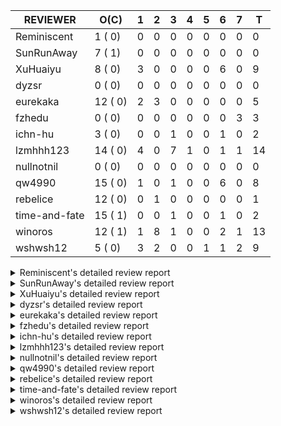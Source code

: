 |   REVIEWER    |  O(C)   | 1 | 2 | 3 | 4 | 5 | 6 | 7 | T  |
|---------------|---------|---|---|---|---|---|---|---|----|
| Reminiscent   |  1 ( 0) | 0 | 0 | 0 | 0 | 0 | 0 | 0 |  0 |
| SunRunAway    |  7 ( 1) | 0 | 0 | 0 | 0 | 0 | 0 | 0 |  0 |
| XuHuaiyu      |  8 ( 0) | 3 | 0 | 0 | 0 | 0 | 6 | 0 |  9 |
| dyzsr         |  0 ( 0) | 0 | 0 | 0 | 0 | 0 | 0 | 0 |  0 |
| eurekaka      | 12 ( 0) | 2 | 3 | 0 | 0 | 0 | 0 | 0 |  5 |
| fzhedu        |  0 ( 0) | 0 | 0 | 0 | 0 | 0 | 0 | 3 |  3 |
| ichn-hu       |  3 ( 0) | 0 | 0 | 1 | 0 | 0 | 1 | 0 |  2 |
| lzmhhh123     | 14 ( 0) | 4 | 0 | 7 | 1 | 0 | 1 | 1 | 14 |
| nullnotnil    |  0 ( 0) | 0 | 0 | 0 | 0 | 0 | 0 | 0 |  0 |
| qw4990        | 15 ( 0) | 1 | 0 | 1 | 0 | 0 | 6 | 0 |  8 |
| rebelice      | 12 ( 0) | 0 | 1 | 0 | 0 | 0 | 0 | 0 |  1 |
| time-and-fate | 15 ( 1) | 0 | 0 | 1 | 0 | 0 | 1 | 0 |  2 |
| winoros       | 12 ( 1) | 1 | 8 | 1 | 0 | 0 | 2 | 1 | 13 |
| wshwsh12      |  5 ( 0) | 3 | 2 | 0 | 0 | 1 | 1 | 2 |  9 |


<details> 
  <summary>Reminiscent's detailed review report</summary> 

## To Be Reviewed

|    REPO    |                                          PR                                          | C | LASTED |
|------------|--------------------------------------------------------------------------------------|---|--------|
| tidb/25583 | [bindinfo: fix SPM doesn't work for CTE](https://github.com/pingcap/tidb/pull/25583) |   | 10d15h |


## Reviewed in Last 7 Days

| REPO | PR | C | D | R |
|------|----|---|---|---|


</details> 


<details> 
  <summary>SunRunAway's detailed review report</summary> 

## To Be Reviewed

|    REPO    |                                                              PR                                                              | C | LASTED  |
|------------|------------------------------------------------------------------------------------------------------------------------------|---|---------|
| tidb/19178 | [executor: Refactor probe channel](https://github.com/pingcap/tidb/pull/19178)                                               |   | 321d16h |
| tidb/19807 | [executor: parallel evaluation for hash aggregate distinct](https://github.com/pingcap/tidb/pull/19807)                      |   | 299d11h |
| tidb/19900 | [executor: enable inline projection for sort&topN](https://github.com/pingcap/tidb/pull/19900)                               | Y | 294d18h |
| tidb/21834 | [planner: enhanced index range calculation plan](https://github.com/pingcap/tidb/pull/21834)                                 |   | 196d18h |
| tidb/21878 | [planner: do not push down lock to pointGet/bacthPointGet when selection exists](https://github.com/pingcap/tidb/pull/21878) |   | 194d18h |
| tidb/21956 | [planner/preprocessor: disallow into-outfile clause in some place](https://github.com/pingcap/tidb/pull/21956)               |   | 189d23h |
| tidb/25385 | [executor: global kill 32bits (local connID part)](https://github.com/pingcap/tidb/pull/25385)                               |   | 17d10h  |


## Reviewed in Last 7 Days

| REPO | PR | C | D | R |
|------|----|---|---|---|


</details> 


<details> 
  <summary>XuHuaiyu's detailed review report</summary> 

## To Be Reviewed

|     REPO     |                                                                 PR                                                                  | C | LASTED  |
|--------------|-------------------------------------------------------------------------------------------------------------------------------------|---|---------|
| docs-cn/5561 | [Add sql optimization-related docs to toc](https://github.com/pingcap/docs-cn/pull/5561)                                            |   | 128d15h |
| tidb/21401   | [expression: incompatibility with MySQL for ADDTIME()](https://github.com/pingcap/tidb/pull/21401)                                  |   | 212d11h |
| docs-cn/6409 | [Change tidb_memory_usage_alarm_ratio scope to instance ](https://github.com/pingcap/docs-cn/pull/6409)                             |   | 26d16h  |
| tidb/25340   | [privilege: add restricted read only](https://github.com/pingcap/tidb/pull/25340)                                                   |   | 20d15h  |
| tidb/25504   | [statistics, executor: fix new collation for analyze version 2 (#25311)](https://github.com/pingcap/tidb/pull/25504)                |   | 14d8h   |
| tidb/25714   | [executor: support spill intermediate data for unparalleled hash agg](https://github.com/pingcap/tidb/pull/25714)                   |   | 7d16h   |
| tidb/25792   | [docs/design: Support Spilling Unparalleled HashAgg](https://github.com/pingcap/tidb/pull/25792)                                    |   | 2d20h   |
| tidb/25845   | [planner,executor: fix 'select ...(join on partition table) for update' panic (#21148)](https://github.com/pingcap/tidb/pull/25845) |   | 19h     |


## Reviewed in Last 7 Days

|    REPO    |                                                           PR                                                           | C | D |    R    |
|------------|------------------------------------------------------------------------------------------------------------------------|---|---|---------|
| tidb/20140 | [expressions: Support `bin-to-uuid` and `uuid-to-bin`](https://github.com/pingcap/tidb/pull/20140)                     |   | 1 | 280d23h |
| tidb/22541 | [expression: Support builtin function SOUNDEX](https://github.com/pingcap/tidb/pull/22541)                             |   | 1 | 154d10h |
| tipb/207   | [Support builtin function SOUNDEX](https://github.com/pingcap/tipb/pull/207)                                           |   | 1 | 154d10h |
| tidb/25612 | [expression: fix incompatible timestamp conversion between mysql and tidb](https://github.com/pingcap/tidb/pull/25612) |   | 6 | 3d23h   |
| tidb/25665 | [expression: fix IN expr critical bug (#25653)](https://github.com/pingcap/tidb/pull/25665)                            |   | 6 | 2d23h   |
| tidb/25666 | [expression: fix IN expr critical bug (#25653)](https://github.com/pingcap/tidb/pull/25666)                            |   | 6 | 2d21h   |
| tidb/25694 | [planner: fix incorrect result of set type for merge join (#25672)](https://github.com/pingcap/tidb/pull/25694)        |   | 6 | 2d2h    |
| tidb/25695 | [planner: fix incorrect result of set type for merge join (#25672)](https://github.com/pingcap/tidb/pull/25695)        |   | 6 | 2d2h    |
| tidb/25476 | [executor: fix character_octet_length from information_schema.columns](https://github.com/pingcap/tidb/pull/25476)     |   | 6 | 8d22h   |


</details> 


<details> 
  <summary>dyzsr's detailed review report</summary> 

## To Be Reviewed

| REPO | PR | C | LASTED |
|------|----|---|--------|


## Reviewed in Last 7 Days

| REPO | PR | C | D | R |
|------|----|---|---|---|


</details> 


<details> 
  <summary>eurekaka's detailed review report</summary> 

## To Be Reviewed

|    REPO    |                                                                               PR                                                                               | C | LASTED  |
|------------|----------------------------------------------------------------------------------------------------------------------------------------------------------------|---|---------|
| tidb/23316 | [planner: Fix rebuild range for prepared plan](https://github.com/pingcap/tidb/pull/23316)                                                                     |   | 107d17h |
| tidb/23373 | [executor: fix get var expr when session var is hex literal (#23241)](https://github.com/pingcap/tidb/pull/23373)                                              |   | 105d19h |
| tidb/23760 | [collation: fix tidb panic when compare string with collation](https://github.com/pingcap/tidb/pull/23760)                                                     |   | 91d13h  |
| tidb/24061 | [statistics: fix some potential panic in statistics (#23988)](https://github.com/pingcap/tidb/pull/24061)                                                      |   | 76d13h  |
| tidb/24556 | [planner: add MergeAdjacentWindow rule for cascades](https://github.com/pingcap/tidb/pull/24556)                                                               |   | 50d10h  |
| tidb/24649 | [server: close the temporary session in HTTP API to avoid memory leak (#24339)](https://github.com/pingcap/tidb/pull/24649)                                    |   | 48d0h   |
| tidb/24650 | [server: close the temporary session in HTTP API to avoid memory leak (#24339)](https://github.com/pingcap/tidb/pull/24650)                                    |   | 48d0h   |
| tidb/24921 | [planner: update IsCompleteModeAgg and transform function of RuleInjectProjectionBelowAgg to fix distinct agg bug](https://github.com/pingcap/tidb/pull/24921) |   | 34d19h  |
| tidb/25501 | [planner,executor: fix 'select ...(join on partition table) for update' panic (#21148)](https://github.com/pingcap/tidb/pull/25501)                            |   | 14d11h  |
| tidb/25583 | [bindinfo: fix SPM doesn't work for CTE](https://github.com/pingcap/tidb/pull/25583)                                                                           |   | 10d15h  |
| tidb/25737 | [planner: Log warnings when agg function can not be pushdown in explain statement (#25553)](https://github.com/pingcap/tidb/pull/25737)                        |   | 6d18h   |
| tidb/25845 | [planner,executor: fix 'select ...(join on partition table) for update' panic (#21148)](https://github.com/pingcap/tidb/pull/25845)                            |   | 19h     |


## Reviewed in Last 7 Days

|    REPO    |                                                                      PR                                                                       | C | D |   R    |
|------------|-----------------------------------------------------------------------------------------------------------------------------------------------|---|---|--------|
| tidb/25471 | [planner: fix wrong aggregate pruning for some cases (#25289)](https://github.com/pingcap/tidb/pull/25471)                                    |   | 1 | 13d21h |
| tidb/24079 | [planner: change descScanFactor to scanFactor when ExpectedCount is small. (#23972)](https://github.com/pingcap/tidb/pull/24079)              |   | 1 | 74d20h |
| tidb/25818 | [planner: handle other-conditions from subqueries correctly when constructing IndexJoin (#25817)](https://github.com/pingcap/tidb/pull/25818) |   | 2 | 0h     |
| tidb/25819 | [planner: handle other-conditions from subqueries correctly when constructing IndexJoin (#25817)](https://github.com/pingcap/tidb/pull/25819) |   | 2 | 0h     |
| tidb/25817 | [planner: handle other-conditions from subqueries correctly when constructing IndexJoin](https://github.com/pingcap/tidb/pull/25817)          |   | 2 | 0h     |


</details> 


<details> 
  <summary>fzhedu's detailed review report</summary> 

## To Be Reviewed

| REPO | PR | C | LASTED |
|------|----|---|--------|


## Reviewed in Last 7 Days

|    REPO    |                                                                   PR                                                                    | C | D |  R   |
|------------|-----------------------------------------------------------------------------------------------------------------------------------------|---|---|------|
| tidb/25737 | [planner: Log warnings when agg function can not be pushdown in explain statement (#25553)](https://github.com/pingcap/tidb/pull/25737) |   | 7 | 0h   |
| tidb/25736 | [planner: Log warnings when agg function can not be pushdown in explain statement (#25553)](https://github.com/pingcap/tidb/pull/25736) |   | 7 | 0h   |
| tidb/25553 | [planner: Log warnings when agg function can not be pushdown in explain statement](https://github.com/pingcap/tidb/pull/25553)          |   | 7 | 6d2h |


</details> 


<details> 
  <summary>ichn-hu's detailed review report</summary> 

## To Be Reviewed

|    REPO    |                                                                 PR                                                                 | C | LASTED  |
|------------|------------------------------------------------------------------------------------------------------------------------------------|---|---------|
| tidb/20903 | [planner: fix confused and unnecessary double-projection in plans.](https://github.com/pingcap/tidb/pull/20903)                    |   | 236d17h |
| tidb/22631 | [executor: refine window processor](https://github.com/pingcap/tidb/pull/22631)                                                    |   | 150d23h |
| tidb/25611 | [expression:  error information is inconsistent with MySQL about date or time literal](https://github.com/pingcap/tidb/pull/25611) |   | 9d15h   |


## Reviewed in Last 7 Days

|    REPO    |                                                PR                                                 | C | D |   R   |
|------------|---------------------------------------------------------------------------------------------------|---|---|-------|
| tidb/25523 | [expression: support datetime type for user variable](https://github.com/pingcap/tidb/pull/25523) |   | 3 | 11d1h |
| tidb/25576 | [*: Fix the wrong usage of go.mod replace](https://github.com/pingcap/tidb/pull/25576)            |   | 6 | 5d17h |


</details> 


<details> 
  <summary>lzmhhh123's detailed review report</summary> 

## To Be Reviewed

|    REPO    |                                                                   PR                                                                    | C | LASTED  |
|------------|-----------------------------------------------------------------------------------------------------------------------------------------|---|---------|
| tidb/22631 | [executor: refine window processor](https://github.com/pingcap/tidb/pull/22631)                                                         |   | 150d23h |
| tidb/23703 | [expression: fix approx_percent panic on bit column (#23687)](https://github.com/pingcap/tidb/pull/23703)                               |   | 92d14h  |
| tidb/24186 | [executor: make column default value being aware of NO_ZERO_IN_DATE (#24174)](https://github.com/pingcap/tidb/pull/24186)               |   | 70d19h  |
| tidb/24539 | [statistics: dump FMSketch to KV only for partition table with dynamic prune mode (#24453)](https://github.com/pingcap/tidb/pull/24539) |   | 50d21h  |
| tidb/24806 | [config: ignore tiflash when show config (#24770)](https://github.com/pingcap/tidb/pull/24806)                                          |   | 41d11h  |
| tidb/24919 | [store/helper, infoschema: fix the bug that cannot find down-peer (#24881)](https://github.com/pingcap/tidb/pull/24919)                 |   | 34d20h  |
| tidb/24938 | [executor: Error message is inconsistent with MySQL when execute insert into operationn](https://github.com/pingcap/tidb/pull/24938)    |   | 34d14h  |
| tidb/25562 | [expression: push down abs() to TiFlash (#24841)](https://github.com/pingcap/tidb/pull/25562)                                           |   | 12d18h  |
| tidb/25563 | [expression: push down left/right/char_length (#24840)](https://github.com/pingcap/tidb/pull/25563)                                     |   | 12d18h  |
| tidb/25587 | [executor, infoschema: Add cluster_statements_summary_evicted table to TiDB (#25418)](https://github.com/pingcap/tidb/pull/25587)       |   | 10d0h   |
| tidb/25786 | [planner, executor: add stale read compatibility for temporary table (#25206)](https://github.com/pingcap/tidb/pull/25786)              |   | 2d23h   |
| tidb/25800 | [executor: fix prepared stale read statement not work (#25746)](https://github.com/pingcap/tidb/pull/25800)                             |   | 2d16h   |
| tidb/25822 | [executor: avoid unnecessary string EqualFold() comparisons](https://github.com/pingcap/tidb/pull/25822)                                |   | 1d16h   |
| tidb/25845 | [planner,executor: fix 'select ...(join on partition table) for update' panic (#21148)](https://github.com/pingcap/tidb/pull/25845)     |   | 19h     |


## Reviewed in Last 7 Days

|    REPO    |                                                                  PR                                                                  | C | D |    R    |
|------------|--------------------------------------------------------------------------------------------------------------------------------------|---|---|---------|
| tidb/25766 | [expression: Fix greatest and least function lost decimal precision compared with MySQL](https://github.com/pingcap/tidb/pull/25766) |   | 1 | 4d20h   |
| tidb/24913 | [planner: fix incorrect usage of UNION and INTO](https://github.com/pingcap/tidb/pull/24913)                                         |   | 1 | 34d2h   |
| tidb/21018 | [planner: don't push down null sensitive join conditions (#19620)](https://github.com/pingcap/tidb/pull/21018)                       |   | 1 | 229d19h |
| tidb/20444 | [expression: add json_merge_patch](https://github.com/pingcap/tidb/pull/20444)                                                       |   | 1 | 258d23h |
| tidb/25596 | [expression: Support mathematical functions pushdown to tiflash](https://github.com/pingcap/tidb/pull/25596)                         |   | 3 | 7d2h    |
| tidb/25665 | [expression: fix IN expr critical bug (#25653)](https://github.com/pingcap/tidb/pull/25665)                                          |   | 3 | 5d18h   |
| tidb/25740 | [planner: enforce projection push down (#25450)](https://github.com/pingcap/tidb/pull/25740)                                         |   | 3 | 3d19h   |
| tidb/25741 | [planner: enforce projection push down (#25450)](https://github.com/pingcap/tidb/pull/25741)                                         |   | 3 | 3d19h   |
| tidb/25767 | [expression: Improve the compatibility of `str_to_date` (#25386)](https://github.com/pingcap/tidb/pull/25767)                        |   | 3 | 2d15h   |
| tikv/10435 | [copr: make CM Sketch built with the same encoding as what TiDB assumes (#10418)](https://github.com/tikv/tikv/pull/10435)           | Y | 3 | 4d22h   |
| tikv/10433 | [copr: make CM Sketch built with the same encoding as what TiDB assumes (#10418)](https://github.com/tikv/tikv/pull/10433)           | Y | 3 | 4d22h   |
| tidb/25673 | [executor: Let the SHUTDOWN statement do a graceful shutdown](https://github.com/pingcap/tidb/pull/25673)                            |   | 4 | 5d15h   |
| tidb/25759 | [planner: fix the ORDER BY column not match the GROUP BY clause (#24708)](https://github.com/pingcap/tidb/pull/25759)                |   | 6 | 0h      |
| tikv/10337 | [copr: fix float64 overflow check in plus/minus real function](https://github.com/tikv/tikv/pull/10337)                              | Y | 7 | 14d6h   |


</details> 


<details> 
  <summary>nullnotnil's detailed review report</summary> 

## To Be Reviewed

| REPO | PR | C | LASTED |
|------|----|---|--------|


## Reviewed in Last 7 Days

| REPO | PR | C | D | R |
|------|----|---|---|---|


</details> 


<details> 
  <summary>qw4990's detailed review report</summary> 

## To Be Reviewed

|     REPO     |                                                                                       PR                                                                                        | C | LASTED  |
|--------------|---------------------------------------------------------------------------------------------------------------------------------------------------------------------------------|---|---------|
| tidb/21018   | [planner: don't push down null sensitive join conditions (#19620)](https://github.com/pingcap/tidb/pull/21018)                                                                  |   | 230d17h |
| docs-cn/5561 | [Add sql optimization-related docs to toc](https://github.com/pingcap/docs-cn/pull/5561)                                                                                        |   | 128d15h |
| docs/5498    | [partitioning: Corrected partition management](https://github.com/pingcap/docs/pull/5498)                                                                                       |   | 65d19h  |
| tidb/21318   | [planner, expression: use the range of column types to simplify expressions](https://github.com/pingcap/tidb/pull/21318)                                                        |   | 216d19h |
| tidb/23295   | [util, types: don't let SPM be affected by charset (#23161)](https://github.com/pingcap/tidb/pull/23295)                                                                        |   | 110d11h |
| tidb/23590   | [planner, table: optimize the list partition pruner for range query](https://github.com/pingcap/tidb/pull/23590)                                                                |   | 96d16h  |
| tidb/24663   | [planner: include schema name when checking duplicate table aliases](https://github.com/pingcap/tidb/pull/24663)                                                                |   | 47d17h  |
| tidb/24994   | [planner: don't extract hash keys from index join's OtherConds if inl_merge_join hint exists](https://github.com/pingcap/tidb/pull/24994)                                       |   | 30d17h  |
| tidb/25693   | [planner: fix index-out-of-range error when checking only_full_group_by and make sure limit outputs no more columns than its child](https://github.com/pingcap/tidb/pull/25693) |   | 7d22h   |
| tidb/25715   | [planner: fix row count estimation for partially pushed down selections](https://github.com/pingcap/tidb/pull/25715)                                                            |   | 7d16h   |
| tidb/25750   | [session: force tidb_multi_statement_mode=OFF when mode=WARN (#25723)](https://github.com/pingcap/tidb/pull/25750)                                                              |   | 6d13h   |
| tidb/25763   | [executor: reject setting read ts to a future time (#25732)](https://github.com/pingcap/tidb/pull/25763)                                                                        |   | 5d16h   |
| tidb/25769   | [planner: add some comment for checkOnlyFullGroupBy](https://github.com/pingcap/tidb/pull/25769)                                                                                |   | 5d12h   |
| tidb/25806   | [planner: check filter condition in func convertToPartialTableScan (#25294)](https://github.com/pingcap/tidb/pull/25806)                                                        |   | 2d15h   |
| tidb/25845   | [planner,executor: fix 'select ...(join on partition table) for update' panic (#21148)](https://github.com/pingcap/tidb/pull/25845)                                             |   | 19h     |


## Reviewed in Last 7 Days

|    REPO    |                                                              PR                                                               | C | D |   R    |
|------------|-------------------------------------------------------------------------------------------------------------------------------|---|---|--------|
| tidb/25743 | [sessionctx: add tidb_enable_list_partition global system variable](https://github.com/pingcap/tidb/pull/25743)               |   | 1 | 5d21h  |
| tidb/25662 | [planner/core: thoroughly push down count-distinct agg in the MPP mode.](https://github.com/pingcap/tidb/pull/25662)          |   | 3 | 5d21h  |
| tidb/24016 | [planner: fix index-out-of-range error when checking only_full_group_by (#23844)](https://github.com/pingcap/tidb/pull/24016) |   | 6 | 71d22h |
| tidb/25105 | [telemetry: Add SQL statistics bucket into telemetry data](https://github.com/pingcap/tidb/pull/25105)                        |   | 6 | 21d16h |
| tidb/25694 | [planner: fix incorrect result of set type for merge join (#25672)](https://github.com/pingcap/tidb/pull/25694)               |   | 6 | 1d23h  |
| tidb/25695 | [planner: fix incorrect result of set type for merge join (#25672)](https://github.com/pingcap/tidb/pull/25695)               |   | 6 | 1d23h  |
| tidb/25715 | [planner: fix row count estimation for partially pushed down selections](https://github.com/pingcap/tidb/pull/25715)          |   | 6 | 1d16h  |
| tikv/10434 | [copr: make CM Sketch built with the same encoding as what TiDB assumes (#10418)](https://github.com/tikv/tikv/pull/10434)    | Y | 6 | 2d2h   |


</details> 


<details> 
  <summary>rebelice's detailed review report</summary> 

## To Be Reviewed

|     REPO     |                                                                 PR                                                                  | C | LASTED |
|--------------|-------------------------------------------------------------------------------------------------------------------------------------|---|--------|
| docs/5185    | [sql-statements, information-schema: add `END_TIME` field for table `ANALYZE_STATUS`](https://github.com/pingcap/docs/pull/5185)    |   | 90d17h |
| docs-cn/5916 | [sql-statements, information-schema: add `END_TIME` field for table `ANALYZE_STATUS`](https://github.com/pingcap/docs-cn/pull/5916) |   | 90d17h |
| tidb/23836   | [parser, core: Implement force_index hint in parser and TiDB](https://github.com/pingcap/tidb/pull/23836)                           |   | 89d17h |
| docs-cn/6542 | [update docs related to partition table dynamic mode](https://github.com/pingcap/docs-cn/pull/6542)                                 |   | 2d20h  |
| tidb/24033   | [statistics: fix some unstable tests in global stats (#23502)](https://github.com/pingcap/tidb/pull/24033)                          |   | 77d9h  |
| tidb/24306   | [util/ranger: fix func name typo](https://github.com/pingcap/tidb/pull/24306)                                                       |   | 64d22h |
| tidb/24374   | [planner: filter conflict read_from_storage hints (#24313)](https://github.com/pingcap/tidb/pull/24374)                             |   | 62d19h |
| tidb/24649   | [server: close the temporary session in HTTP API to avoid memory leak (#24339)](https://github.com/pingcap/tidb/pull/24649)         |   | 48d0h  |
| tidb/24650   | [server: close the temporary session in HTTP API to avoid memory leak (#24339)](https://github.com/pingcap/tidb/pull/24650)         |   | 48d0h  |
| tidb/24669   | [planner: fix "order by + num " can use a column not in select fields](https://github.com/pingcap/tidb/pull/24669)                  |   | 47d16h |
| tidb/25214   | [planner: don't push down topn to nil table plan side](https://github.com/pingcap/tidb/pull/25214)                                  |   | 23d16h |
| tidb/25806   | [planner: check filter condition in func convertToPartialTableScan (#25294)](https://github.com/pingcap/tidb/pull/25806)            |   | 2d15h  |


## Reviewed in Last 7 Days

|    REPO    |                                                          PR                                                          | C | D |  R   |
|------------|----------------------------------------------------------------------------------------------------------------------|---|---|------|
| tidb/25662 | [planner/core: thoroughly push down count-distinct agg in the MPP mode.](https://github.com/pingcap/tidb/pull/25662) |   | 2 | 7d0h |


</details> 


<details> 
  <summary>time-and-fate's detailed review report</summary> 

## To Be Reviewed

|    REPO    |                                                                      PR                                                                       | C | LASTED  |
|------------|-----------------------------------------------------------------------------------------------------------------------------------------------|---|---------|
| tidb/22416 | [core: fix subQuery at projection in only_full_group](https://github.com/pingcap/tidb/pull/22416)                                             | Y | 165d11h |
| tidb/24374 | [planner: filter conflict read_from_storage hints (#24313)](https://github.com/pingcap/tidb/pull/24374)                                       |   | 62d19h  |
| tidb/24382 | [statistics: trigger auto-analyze based on histogram row count](https://github.com/pingcap/tidb/pull/24382)                                   |   | 62d15h  |
| tidb/24539 | [statistics: dump FMSketch to KV only for partition table with dynamic prune mode (#24453)](https://github.com/pingcap/tidb/pull/24539)       |   | 50d21h  |
| tidb/24556 | [planner: add MergeAdjacentWindow rule for cascades](https://github.com/pingcap/tidb/pull/24556)                                              |   | 50d10h  |
| tidb/24720 | [*: update count / modify_count of mysql.stats_meta incrementally](https://github.com/pingcap/tidb/pull/24720)                                |   | 43d17h  |
| tidb/24994 | [planner: don't extract hash keys from index join's OtherConds if inl_merge_join hint exists](https://github.com/pingcap/tidb/pull/24994)     |   | 30d17h  |
| tidb/25094 | [*: resolve select fields properly for coalesced columns of natural join](https://github.com/pingcap/tidb/pull/25094)                         |   | 27d18h  |
| tidb/25390 | [planner/core: fix `isTableAliasDuplicate`, use `schema.name` as key when table has a alias name](https://github.com/pingcap/tidb/pull/25390) |   | 16d19h  |
| tidb/25696 | [planner: generate wrong plan when update has subquery (#25660)](https://github.com/pingcap/tidb/pull/25696)                                  |   | 7d22h   |
| tidb/25698 | [planner: generate wrong plan when update has subquery (#25660)](https://github.com/pingcap/tidb/pull/25698)                                  |   | 7d22h   |
| tidb/25715 | [planner: fix row count estimation for partially pushed down selections](https://github.com/pingcap/tidb/pull/25715)                          |   | 7d16h   |
| tidb/25736 | [planner: Log warnings when agg function can not be pushdown in explain statement (#25553)](https://github.com/pingcap/tidb/pull/25736)       |   | 6d18h   |
| tidb/25737 | [planner: Log warnings when agg function can not be pushdown in explain statement (#25553)](https://github.com/pingcap/tidb/pull/25737)       |   | 6d18h   |
| tidb/25819 | [planner: handle other-conditions from subqueries correctly when constructing IndexJoin (#25817)](https://github.com/pingcap/tidb/pull/25819) |   | 1d18h   |


## Reviewed in Last 7 Days

|    REPO    |                                                          PR                                                          | C | D |   R    |
|------------|----------------------------------------------------------------------------------------------------------------------|---|---|--------|
| tidb/25789 | [statistics: skip dumping nil histograms for virtual columns in analyze](https://github.com/pingcap/tidb/pull/25789) |   | 3 | 1h     |
| tidb/24575 | [*: introduce snapshot into analyze](https://github.com/pingcap/tidb/pull/24575)                                     |   | 6 | 43d23h |


</details> 


<details> 
  <summary>winoros's detailed review report</summary> 

## To Be Reviewed

|     REPO     |                                                                               PR                                                                               | C | LASTED  |
|--------------|----------------------------------------------------------------------------------------------------------------------------------------------------------------|---|---------|
| tidb/20903   | [planner: fix confused and unnecessary double-projection in plans.](https://github.com/pingcap/tidb/pull/20903)                                                |   | 236d17h |
| docs-cn/5916 | [sql-statements, information-schema: add `END_TIME` field for table `ANALYZE_STATUS`](https://github.com/pingcap/docs-cn/pull/5916)                            |   | 90d17h  |
| docs/5783    | [migration: Add information about Vitess to TiDB migration](https://github.com/pingcap/docs/pull/5783)                                                         |   | 16d5h   |
| tidb/21018   | [planner: don't push down null sensitive join conditions (#19620)](https://github.com/pingcap/tidb/pull/21018)                                                 |   | 230d17h |
| tidb/22416   | [core: fix subQuery at projection in only_full_group](https://github.com/pingcap/tidb/pull/22416)                                                              | Y | 165d11h |
| tidb/22504   | [*:Fix the fetchHotRegion bug that the count always zero](https://github.com/pingcap/tidb/pull/22504)                                                          |   | 157d19h |
| tidb/23373   | [executor: fix get var expr when session var is hex literal (#23241)](https://github.com/pingcap/tidb/pull/23373)                                              |   | 105d19h |
| tidb/24138   | [planner: Add Equivalence Rules to Transform BinaryOptSubquery to ExistsSubquery](https://github.com/pingcap/tidb/pull/24138)                                  |   | 72d12h  |
| tidb/24663   | [planner: include schema name when checking duplicate table aliases](https://github.com/pingcap/tidb/pull/24663)                                               |   | 47d17h  |
| tidb/24921   | [planner: update IsCompleteModeAgg and transform function of RuleInjectProjectionBelowAgg to fix distinct agg bug](https://github.com/pingcap/tidb/pull/24921) |   | 34d19h  |
| tidb/25686   | [*: always convert sysvar values when out of range](https://github.com/pingcap/tidb/pull/25686)                                                                |   | 8d0h    |
| tidb/25828   | [executor: support forbid tiflash for stale read](https://github.com/pingcap/tidb/pull/25828)                                                                  |   | 1d14h   |


## Reviewed in Last 7 Days

|    REPO    |                                                                      PR                                                                       | C | D |   R    |
|------------|-----------------------------------------------------------------------------------------------------------------------------------------------|---|---|--------|
| tidb/25583 | [bindinfo: fix SPM doesn't work for CTE](https://github.com/pingcap/tidb/pull/25583)                                                          |   | 1 | 10d5h  |
| tidb/25806 | [planner: check filter condition in func convertToPartialTableScan (#25294)](https://github.com/pingcap/tidb/pull/25806)                      |   | 2 | 22h    |
| tidb/25094 | [*: resolve select fields properly for coalesced columns of natural join](https://github.com/pingcap/tidb/pull/25094)                         |   | 2 | 26d0h  |
| tidb/24720 | [*: update count / modify_count of mysql.stats_meta incrementally](https://github.com/pingcap/tidb/pull/24720)                                |   | 2 | 42d0h  |
| tidb/25818 | [planner: handle other-conditions from subqueries correctly when constructing IndexJoin (#25817)](https://github.com/pingcap/tidb/pull/25818) |   | 2 | 0h     |
| tidb/25819 | [planner: handle other-conditions from subqueries correctly when constructing IndexJoin (#25817)](https://github.com/pingcap/tidb/pull/25819) |   | 2 | 0h     |
| tidb/25715 | [planner: fix row count estimation for partially pushed down selections](https://github.com/pingcap/tidb/pull/25715)                          |   | 2 | 5d21h  |
| tidb/25817 | [planner: handle other-conditions from subqueries correctly when constructing IndexJoin](https://github.com/pingcap/tidb/pull/25817)          |   | 2 | 0h     |
| tidb/24994 | [planner: don't extract hash keys from index join's OtherConds if inl_merge_join hint exists](https://github.com/pingcap/tidb/pull/24994)     |   | 2 | 28d22h |
| tidb/25789 | [statistics: skip dumping nil histograms for virtual columns in analyze](https://github.com/pingcap/tidb/pull/25789)                          |   | 3 | 0h     |
| tidb/25759 | [planner: fix the ORDER BY column not match the GROUP BY clause (#24708)](https://github.com/pingcap/tidb/pull/25759)                         |   | 6 | 0h     |
| tidb/24016 | [planner: fix index-out-of-range error when checking only_full_group_by (#23844)](https://github.com/pingcap/tidb/pull/24016)                 |   | 6 | 71d22h |
| docs/5824  | [system variables: add tidb_analyze_version](https://github.com/pingcap/docs/pull/5824)                                                       |   | 7 | 1d23h  |


</details> 


<details> 
  <summary>wshwsh12's detailed review report</summary> 

## To Be Reviewed

|    REPO    |                                                              PR                                                               | C | LASTED  |
|------------|-------------------------------------------------------------------------------------------------------------------------------|---|---------|
| tidb/21401 | [expression: incompatibility with MySQL for ADDTIME()](https://github.com/pingcap/tidb/pull/21401)                            |   | 212d11h |
| tidb/21887 | [types: support %X %V %W formats for STR_TO_DATE()](https://github.com/pingcap/tidb/pull/21887)                               |   | 193d11h |
| tidb/22541 | [expression: Support builtin function SOUNDEX](https://github.com/pingcap/tidb/pull/22541)                                    |   | 155d9h  |
| tidb/24711 | [expression: add builtin function ``json_merge_patch``](https://github.com/pingcap/tidb/pull/24711)                           |   | 43d19h  |
| tidb/25854 | [executor: query memory table TIKV_REGION_PEERS and TIKV_REGION_STATUS get error](https://github.com/pingcap/tidb/pull/25854) |   | 14h     |


## Reviewed in Last 7 Days

|    REPO    |                                                                 PR                                                                 | C | D |    R    |
|------------|------------------------------------------------------------------------------------------------------------------------------------|---|---|---------|
| tidb/25611 | [expression:  error information is inconsistent with MySQL about date or time literal](https://github.com/pingcap/tidb/pull/25611) |   | 1 | 9d3h    |
| tidb/25389 | [expression: Improve the performance of `str_to_date`](https://github.com/pingcap/tidb/pull/25389)                                 |   | 1 | 16d12h  |
| tidb/25810 | [executor: temporarily skip 2 unstable tests](https://github.com/pingcap/tidb/pull/25810)                                          |   | 1 | 1d5h    |
| tidb/25797 | [*: update tikv/client-go to improve failpoint performance issue](https://github.com/pingcap/tidb/pull/25797)                      |   | 2 | 22h     |
| tidb/25768 | [expression: Improve the compatibility of `str_to_date` (#25386)](https://github.com/pingcap/tidb/pull/25768)                      |   | 2 | 3d15h   |
| tidb/25767 | [expression: Improve the compatibility of `str_to_date` (#25386)](https://github.com/pingcap/tidb/pull/25767)                      |   | 5 | 22h     |
| tidb/25666 | [expression: fix IN expr critical bug (#25653)](https://github.com/pingcap/tidb/pull/25666)                                        |   | 6 | 2d21h   |
| tidb/25720 | [expression: uncomment pushdown for JSONUnquote expression (#24504)](https://github.com/pingcap/tidb/pull/25720)                   |   | 7 | 21h     |
| tidb/19957 | [executor: add builtin aggregate function `json_arrayagg`](https://github.com/pingcap/tidb/pull/19957)                             | Y | 7 | 285d21h |


</details> 

